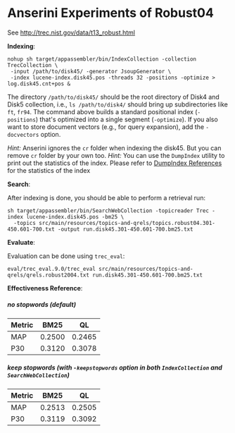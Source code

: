 # Anserini Experiments of Robust04

See http://trec.nist.gov/data/t13_robust.html

**Indexing**:

```
nohup sh target/appassembler/bin/IndexCollection -collection TrecCollection \
 -input /path/to/disk45/ -generator JsoupGenerator \
 -index lucene-index.disk45.pos -threads 32 -positions -optimize > log.disk45.cnt+pos &
```


The directory `/path/to/disk45/` should be the root directory of Disk4 and Disk5 collection, i.e., `ls /path/to/disk4/` should bring up subdirectories like `ft`, `fr94`. The command above builds a standard positional index (`-positions`) that's optimized into a single segment (`-optimize`). If you also want to store document vectors (e.g., for query expansion), add the `-docvectors` option.

_Hint:_ Anserini ignores the `cr` folder when indexing the disk45. But you can remove `cr` folder by your own too.
_Hint:_ You can use the `DumpIndex` utility to print out the statistics of the index. Please refer to [DumpIndex References](dumpindex-reference.md) for the statistics of the index


**Search**:

After indexing is done, you should be able to perform a retrieval run:

```
sh target/appassembler/bin/SearchWebCollection -topicreader Trec -index lucene-index.disk45.pos -bm25 \
  -topics src/main/resources/topics-and-qrels/topics.robust04.301-450.601-700.txt -output run.disk45.301-450.601-700.bm25.txt
```

**Evaluate**:

Evaluation can be done using `trec_eval`:
```
eval/trec_eval.9.0/trec_eval src/main/resources/topics-and-qrels/qrels.robust2004.txt run.disk45.301-450.601-700.bm25.txt
```

**Effectiveness Reference**:

##### no stopwords (default)

Metric | BM25   | QL     
-------|--------|--------
MAP    | 0.2500 | 0.2465 
P30    | 0.3120 | 0.3078 

##### keep stopwords (with `-keepstopwords` option in both `IndexCollection` and `SearchWebCollection`)

Metric | BM25   | QL     
-------|--------|--------
MAP    | 0.2513 | 0.2505 
P30    | 0.3119 | 0.3092 